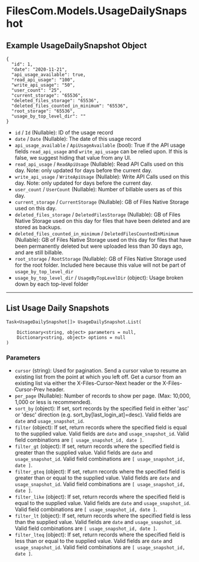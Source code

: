 # FilesCom.Models.UsageDailySnapshot

## Example UsageDailySnapshot Object

```
{
  "id": 1,
  "date": "2020-11-21",
  "api_usage_available": true,
  "read_api_usage": "100",
  "write_api_usage": "50",
  "user_count": "25",
  "current_storage": "65536",
  "deleted_files_storage": "65536",
  "deleted_files_counted_in_minimum": "65536",
  "root_storage": "65536",
  "usage_by_top_level_dir": ""
}
```

* `id` / `Id`  (Nullable<Int64>): ID of the usage record
* `date` / `Date`  (Nullable<DateTime>): The date of this usage record
* `api_usage_available` / `ApiUsageAvailable`  (bool): True if the API usage fields `read_api_usage` and `write_api_usage` can be relied upon.  If this is false, we suggest hiding that value from any UI.
* `read_api_usage` / `ReadApiUsage`  (Nullable<Int64>): Read API Calls used on this day. Note: only updated for days before the current day.
* `write_api_usage` / `WriteApiUsage`  (Nullable<Int64>): Write API Calls used on this day. Note: only updated for days before the current day.
* `user_count` / `UserCount`  (Nullable<Int64>): Number of billable users as of this day.
* `current_storage` / `CurrentStorage`  (Nullable<Int64>): GB of Files Native Storage used on this day.
* `deleted_files_storage` / `DeletedFilesStorage`  (Nullable<Int64>): GB of Files Native Storage used on this day for files that have been deleted and are stored as backups.
* `deleted_files_counted_in_minimum` / `DeletedFilesCountedInMinimum`  (Nullable<Int64>): GB of Files Native Storage used on this day for files that have been permanently deleted but were uploaded less than 30 days ago, and are still billable.
* `root_storage` / `RootStorage`  (Nullable<Int64>): GB of Files Native Storage used for the root folder.  Included here because this value will not be part of `usage_by_top_level_dir`
* `usage_by_top_level_dir` / `UsageByTopLevelDir`  (object): Usage broken down by each top-level folder


---

## List Usage Daily Snapshots

```
Task<UsageDailySnapshot[]> UsageDailySnapshot.List(
    
    Dictionary<string, object> parameters = null,
    Dictionary<string, object> options = null
)
```

### Parameters

* `cursor` (string): Used for pagination.  Send a cursor value to resume an existing list from the point at which you left off.  Get a cursor from an existing list via either the X-Files-Cursor-Next header or the X-Files-Cursor-Prev header.
* `per_page` (Nullable<Int64>): Number of records to show per page.  (Max: 10,000, 1,000 or less is recommended).
* `sort_by` (object): If set, sort records by the specified field in either 'asc' or 'desc' direction (e.g. sort_by[last_login_at]=desc). Valid fields are `date` and `usage_snapshot_id`.
* `filter` (object): If set, return records where the specified field is equal to the supplied value. Valid fields are `date` and `usage_snapshot_id`. Valid field combinations are `[ usage_snapshot_id, date ]`.
* `filter_gt` (object): If set, return records where the specified field is greater than the supplied value. Valid fields are `date` and `usage_snapshot_id`. Valid field combinations are `[ usage_snapshot_id, date ]`.
* `filter_gteq` (object): If set, return records where the specified field is greater than or equal to the supplied value. Valid fields are `date` and `usage_snapshot_id`. Valid field combinations are `[ usage_snapshot_id, date ]`.
* `filter_like` (object): If set, return records where the specified field is equal to the supplied value. Valid fields are `date` and `usage_snapshot_id`. Valid field combinations are `[ usage_snapshot_id, date ]`.
* `filter_lt` (object): If set, return records where the specified field is less than the supplied value. Valid fields are `date` and `usage_snapshot_id`. Valid field combinations are `[ usage_snapshot_id, date ]`.
* `filter_lteq` (object): If set, return records where the specified field is less than or equal to the supplied value. Valid fields are `date` and `usage_snapshot_id`. Valid field combinations are `[ usage_snapshot_id, date ]`.
